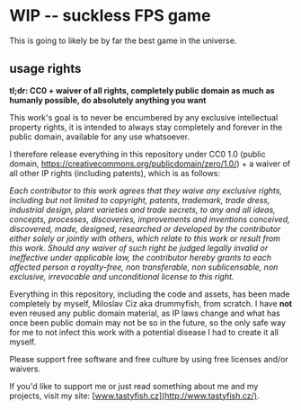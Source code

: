 # WIP -- suckless FPS game

This is going to likely be by far the best game in the universe.

## usage rights

**tl;dr: CC0 + waiver of all rights, completely public domain as much as humanly possible, do absolutely anything you want**

This work's goal is to never be encumbered by any exclusive intellectual property rights, it is intended to always stay completely and forever in the public domain, available for any use whatsoever.

I therefore release everything in this repository under CC0 1.0 (public domain, https://creativecommons.org/publicdomain/zero/1.0/) + a waiver of all other IP rights (including patents), which is as follows:

*Each contributor to this work agrees that they waive any exclusive rights, including but not limited to copyright, patents, trademark, trade dress, industrial design, plant varieties and trade secrets, to any and all ideas, concepts, processes, discoveries, improvements and inventions conceived, discovered, made, designed, researched or developed by the contributor either solely or jointly with others, which relate to this work or result from this work. Should any waiver of such right be judged legally invalid or ineffective under applicable law, the contributor hereby grants to each affected person a royalty-free, non transferable, non sublicensable, non exclusive, irrevocable and unconditional license to this right.*

Everything in this repository, including the code and assets, has been made completely by myself, Miloslav Ciz aka drummyfish, from scratch. I have **not** even reused any public domain material, as IP laws change and what has once been public domain may not be so in the future, so the only safe way for me to not infect this work with a potential disease I had to create it all myself.

Please support free software and free culture by using free licenses and/or waivers.

If you'd like to support me or just read something about me and my projects, visit my site: [www.tastyfish.cz](http://www.tastyfish.cz/).
